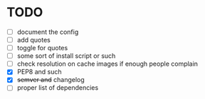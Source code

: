 # TODO

- [ ] document the config
- [ ] add quotes
- [ ] toggle for quotes
- [ ] some sort of install script or such
- [ ] check resolution on cache images if enough people complain
- [x] PEP8 and such
- [x] ~~semver and~~ changelog
- [ ] proper list of dependencies
